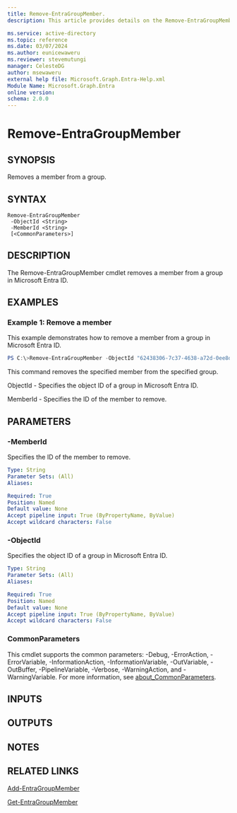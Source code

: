 ```yaml
---
title: Remove-EntraGroupMember.
description: This article provides details on the Remove-EntraGroupMember command.

ms.service: active-directory
ms.topic: reference
ms.date: 03/07/2024
ms.author: eunicewaweru
ms.reviewer: stevemutungi
manager: CelesteDG
author: msewaweru
external help file: Microsoft.Graph.Entra-Help.xml
Module Name: Microsoft.Graph.Entra
online version:
schema: 2.0.0
---
```


# Remove-EntraGroupMember

## SYNOPSIS
Removes a member from a group.

## SYNTAX

```
Remove-EntraGroupMember 
 -ObjectId <String> 
 -MemberId <String> 
 [<CommonParameters>]
```

## DESCRIPTION
The Remove-EntraGroupMember cmdlet removes a member from a group in Microsoft Entra ID.

## EXAMPLES

### Example 1: Remove a member

This example demonstrates how to remove a member from a group in Microsoft Entra ID.

```powershell
PS C:\>Remove-EntraGroupMember -ObjectId "62438306-7c37-4638-a72d-0ee8d9217680" -MemberId "0a1068c0-dbb6-4537-9db3-b48f3e31dd76"
```

This command removes the specified member from the specified group.  

ObjectId - Specifies the object ID of a group in Microsoft Entra ID. 

MemberId - Specifies the ID of the member to remove.


## PARAMETERS

### -MemberId
Specifies the ID of the member to remove.

```yaml
Type: String
Parameter Sets: (All)
Aliases:

Required: True
Position: Named
Default value: None
Accept pipeline input: True (ByPropertyName, ByValue)
Accept wildcard characters: False
```

### -ObjectId
Specifies the object ID of a group in Microsoft Entra ID.

```yaml
Type: String
Parameter Sets: (All)
Aliases:

Required: True
Position: Named
Default value: None
Accept pipeline input: True (ByPropertyName, ByValue)
Accept wildcard characters: False
```

### CommonParameters
This cmdlet supports the common parameters: -Debug, -ErrorAction, -ErrorVariable, -InformationAction, -InformationVariable, -OutVariable, -OutBuffer, -PipelineVariable, -Verbose, -WarningAction, and -WarningVariable. For more information, see [about_CommonParameters](http://go.microsoft.com/fwlink/?LinkID=113216).

## INPUTS

## OUTPUTS

## NOTES

## RELATED LINKS

[Add-EntraGroupMember](Add-EntraGroupMember.md)

[Get-EntraGroupMember](Get-EntraGroupMember.md)


